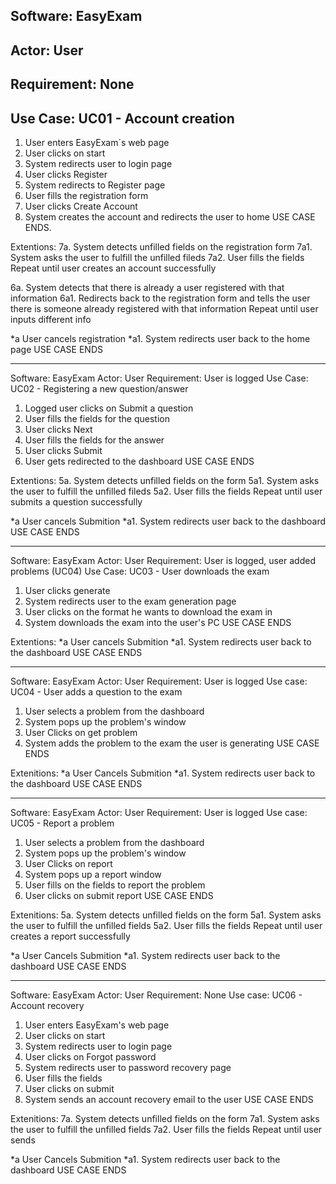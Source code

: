 ## Software: EasyExam
## Actor: User
## Requirement: None
## Use Case: UC01 - Account creation

1. User enters EasyExam´s web page
2. User clicks on start
3. System redirects user to login page
4. User clicks Register
5. System redirects to Register page
6. User fills the registration form
7. User clicks Create Account
8. System creates the account and redirects the user to home
USE CASE ENDS.

Extentions:
7a. System detects unfilled fields on the registration form
7a1.  System asks the user to fulfill the unfilled fileds
7a2. User fills the fields
Repeat until user creates an account successfully 

6a. System detects that there is already a user registered with that information
6a1. Redirects back to the registration form and tells the user there is someone already registered with that information
Repeat until user inputs different info

*a User cancels registration
*a1. System redirects user back to the home page
USE CASE ENDS

-----------------------------------------------------------------------------------

Software: EasyExam
Actor: User
Requirement: User is logged
Use Case: UC02 - Registering a new question/answer

1. Logged user clicks on Submit a question
2. User fills the fields for the question
3. User clicks Next
4. User fills the fields for the answer
5. User clicks Submit
6. User gets redirected to the dashboard
USE CASE ENDS

Extentions: 
5a. System detects unfilled fields on the form
5a1.  System asks the user to fulfill the unfilled fileds
5a2. User fills the fields
Repeat until user submits a question successfully

*a User cancels Submition
*a1. System redirects user back to the dashboard
USE CASE ENDS

-----------------------------------------------------------------------------------

Software: EasyExam
Actor: User
Requirement: User is logged, user added problems (UC04)
Use Case: UC03 - User downloads the exam

1. User clicks generate
2. System redirects user to the exam generation page
3. User clicks on the format he wants to download the exam in 
4. System downloads the exam into the user's PC
USE CASE ENDS

Extentions: 
*a User cancels Submition
*a1. System redirects user back to the dashboard
USE CASE ENDS

-----------------------------------------------------------------------------------

Software: EasyExam
Actor: User
Requirement: User is logged
Use case: UC04 - User adds a question to the exam

1. User selects a problem from the dashboard
2. System pops up the problem's window
3. User Clicks on get problem 
4. System adds the problem to the exam the user is generating
USE CASE ENDS

Extenitions:
*a User Cancels Submition
*a1. System redirects user back to the dashboard
USE CASE ENDS

-----------------------------------------------------------------------------------

Software: EasyExam
Actor: User
Requirement: User is logged
Use case: UC05 - Report a problem

1. User selects a problem from the dashboard
2. System pops up the problem's window
3. User Clicks on report
4. System pops up a report window
5. User fills on the fields to report the problem
6. User clicks on submit report
USE CASE ENDS

Extenitions:
5a. System detects unfilled fields on the form
5a1.  System asks the user to fulfill the unfilled fields
5a2. User fills the fields
Repeat until user creates a report successfully

*a User Cancels Submition
*a1. System redirects user back to the dashboard
USE CASE ENDS

-----------------------------------------------------------------------------------

Software: EasyExam
Actor: User
Requirement: None
Use case: UC06 - Account recovery

1. User enters EasyExam's web page
2. User clicks on start
3. System redirects user to login page
4. User clicks on Forgot password
5. System redirects user to password recovery page
6. User fills the fields 
7. User clicks on submit
8. System sends an account recovery email to the user
USE CASE ENDS

Extenitions:
7a. System detects unfilled fields on the form
7a1.  System asks the user to fulfill the unfilled fields
7a2. User fills the fields
Repeat until user sends  

*a User Cancels Submition
*a1. System redirects user back to the dashboard
USE CASE ENDS
